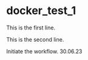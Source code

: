 # docker_test_1
This is the first line.


This is the second line.

Initiate the workflow. 30.06.23  
